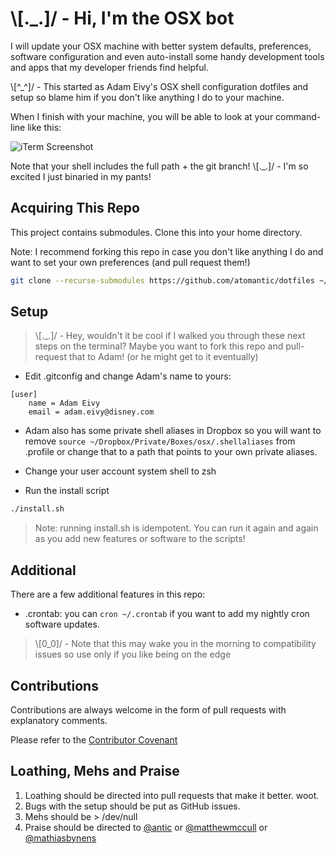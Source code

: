 # \\[._.]/ - Hi, I'm the OSX bot

I will update your OSX machine with better system defaults, preferences, software configuration and even auto-install some handy development tools and apps that my developer friends find helpful.

\\[^_^]/ - This started as Adam Eivy's OSX shell configuration dotfiles and setup so blame him if you don't like anything I do to your machine.

When I finish with your machine, you will be able to look at your command-line like this:

![iTerm Screenshot](https://raw.githubusercontent.com/atomantic/dotfiles/master/img/dotfiles.png)

Note that your shell includes the full path + the git branch!
\\[._.]/ - I'm so excited I just binaried in my pants!

## Acquiring This Repo
This project contains submodules. Clone this into your home directory.

Note: I recommend forking this repo in case you don't like anything I do and want to set your own preferences (and pull request them!)
```bash
git clone --recurse-submodules https://github.com/atomantic/dotfiles ~/.dotfiles
```
## Setup

> \\[._.]/ - Hey, wouldn't it be cool if I walked you through these next steps on the terminal?
> Maybe you want to fork this repo and pull-request that to Adam! (or he might get to it eventually)

- Edit .gitconfig and change Adam's name to yours:
```
[user]
	name = Adam Eivy
	email = adam.eivy@disney.com
```
- Adam also has some private shell aliases in Dropbox so you will want to remove `source ~/Dropbox/Private/Boxes/osx/.shellaliases` from .profile or change that to a path that points to your own private aliases.

- Change your user account system shell to zsh
- Run the install script
```bash
./install.sh
```

> Note: running install.sh is idempotent. You can run it again and again as you add new features or software to the scripts!

## Additional

There are a few additional features in this repo:

- .crontab: you can `cron ~/.crontab` if you want to add my nightly cron software updates.

> \\[0_0]/ - Note that this may wake you in the morning to compatibility issues so use only if you like being on the edge

## Contributions
Contributions are always welcome in the form of pull requests with explanatory comments.

Please refer to the [Contributor Covenant](https://github.com/atomantic/dotfiles/blob/master/CODE_OF_CONDUCT.md)

## Loathing, Mehs and Praise
1. Loathing should be directed into pull requests that make it better. woot.
2. Bugs with the setup should be put as GitHub issues.
3. Mehs should be > /dev/null
4. Praise should be directed to [@antic](http://twitter.com/antic) or [@matthewmccull](http://twitter.com/matthewmccull) or [@mathiasbynens](https://github.com/mathiasbynens/dotfiles)